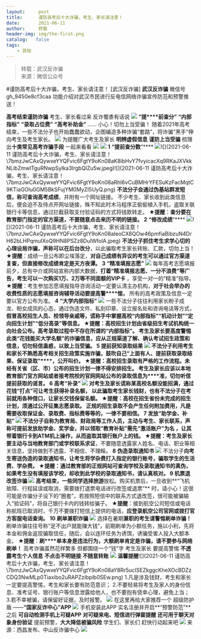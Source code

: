 ```yaml
---
layout:     post
title:      谨防高考后十大诈骗，考生、家长请注意！
date:       2021-06-11
author:     转载
header-img: img/the-first.png
catalog:   false
tags:
    - 其他
---
```


<blockquote><p>转载：武汉反诈骗<br>
来源：微信公众号</p></blockquote>

#谨防高考后十大诈骗，考生、家长请注意！
[武汉反诈骗]
**武汉反诈骗**
微信号gh_9450e8cf3caa
功能介绍对武汉市民进行反电信网络诈骗宣传防范和预警推送！

**高考结束谨防诈骗**
考生、家长看过来
反诈蜀黍有话说
![]({{site.baseurl}}/postimg/7bmzJwCAxQywxeYYQFvic6FgtY9oKn08aV72KiacD8RsX1ibrouv2zl4FWLZLag5grlibMQQ7nCUeO1lCraAdwsVcw.png)
**“提****前查分”**
**“内部指标”**
**“录取占位费”**
**“高考补助金”**
......
小心！切勿上当受骗！
随着2021年高考结束，一些不法分子也开始蠢蠢欲动，企图编造多种诈骗“套路”，将诈骗“黑手”伸向考生及考生家长。
![]({{site.baseurl}}/postimg/7bmzJwCAxQywxeYYQFvic6FgtY9oKn08aAZMOOg7DrNYWXp1IarFJfuncMPsEna4ibdzdF4N5zGLlh6cIE4so47g.png)
为提醒广大考生及家长
**明辨虚假信息**
**谨防上当受骗**
梳理出**十类常见高考诈骗手段**
一起来看看
![]({{site.baseurl}}/postimg/7bmzJwCAxQywxeYYQFvic6FgtY9oKn08aagFCfJEJH3WdrickphrS8FfQNTDQUdrjraaYIPXEh4YbBwQfVL3fIxg.gif)
![]({{site.baseurl}}/postimg/7bmzJwCAxQywxeYYQFvic6FgtY9oKn08aicSEicfBwRrEmY3cTuQ64Ticic1rE0XgibxShKkDYTEgZVgaSI9ZQznS23g.png)
**1**
**“提前查分数**”****
![]({{site.baseurl}}/postimg/7bmzJwCAxQywxeYYQFvic6FgtY9oKn08acZID8DWJyXXEkkNbhWicbH5wG8ywZ4WxVaSvTT7QaJ9eMHmCeHBiaB5A.png)![](2021-06-11
谨防高考后十大诈骗，考生、家长请注意！\\7bmzJwCAxQywxeYYQFvic6FgtY9oKn08aK8ibHvY7fvyicacXq9RKaJXVkkNLibZmwlTguRNwpSyIka3lrgbQIZu5w.jpeg)![](2021-06-11
谨防高考后十大诈骗，考生、家长请注意！\\7bmzJwCAxQywxeYYQFvic6FgtY9oKn08aRhI6vCuBMHrYFESuKzFacMqtC9KTiaGOlu0GM5BkSFujYM0MyZI5UyQ.png)
**不法分子会通过伪基站群发短信，称可查询高考成绩**，并附有一个网址链接。
不少考生、家长收到此类信息后，便会迫不及待点开网址链接，殊不知此时木马程序正偷偷植入手机，盗取关联银行卡等信息，通过拦截获取支付验证码的方式将钱款转走。
**★提醒**：**查分要在教育部门指定的官方渠道，不要随意点击来历不明的链接。**
**2**
**“修改成绩**”****
![]({{site.baseurl}}/postimg/sI3za4NTRVIqzodOoY1bYsjXvKRYoQBdRf7djZYQFWTM1UibQTtYxdXibRa14GJna7m2LCjWpqN2ickdtXYicdoswg.jpeg)![](2021-06-11
谨防高考后十大诈骗，考生、家长请注意！\\7bmzJwCAxQywxeYYQFvic6FgtY9oKn08aIeoCX8QOw46pmfiaBibzuN4DrH62bLHPqmulXoQ9HN8PSZz8DuIWfolA.jpeg)
**不法分子抓住考生求学心切的心理设局诈骗，声称可以在后台改分**，以此骗取考生家长转账、汇款，切勿上当！
**★提醒**：成绩一旦公布即尘埃落定，**对自己成绩有异议的考生可以通过官方渠道复查，但直接修改成绩肯定是天方夜谭。**
**3**
**“精准填报志愿”**
![]({{site.baseurl}}/postimg/7bmzJwCAxQywxeYYQFvic6FgtY9oKn08aAUnZibbV3AcLdjP8pbSN4Sdiav89DIFUY1pc3HQV8iaW4FslficIaS6dyg.jpeg)
每年高考志愿填报前夕，总有中介或网站宣称内部大数据，**打着“精准填报志愿、一分不浪费”等广告，考生可以一次购买1万、2万等不同面额的VIP卡**
，享受一对一的“精准”指导。
**★提醒**：考生参加志愿填报指导咨询活动一定要认清主办机构，**对于社会举办的收费性质的志愿填报咨询辅导活动要提高警****惕，**
所有的高考政策及信息一定要以官方公布为准。
**4**
**“大学内部指标”**
![]({{site.baseurl}}/postimg/7bmzJwCAxQywxeYYQFvic6FgtY9oKn08axLobg7MbxcyUly9GiaCP9ZtIlnDwFDYbaOXiahYEGprELMmC64CTl5tQ.jpeg)
一些不法分子往往利用家长盼子成龙、盼女成凤的心态，通过伪造文件、私刻印章、设立报名处和咨询电话等方式，
**假冒高校招生人员、校领导亲戚等，谎称手中掌握高校“内部指标”“机动计划”“定向招生计划”“低分高录”**等信息。
**★提醒**：**高校招生计划由省级招生考试机构统一向社会公布。****高考录取过程中不存在所谓的“内部指标”。**
考生及家长要高度警惕此类“花钱能买大学名额”的诈骗信息**，**应从正规渠道了解、确认考试招生政策和信息，切勿轻信蛊惑，以致上当受骗。
**5**
**提前获知录取结果**
![]({{site.baseurl}}/postimg/7bmzJwCAxQywxeYYQFvic6FgtY9oKn08aBa8cvylIdC1URnCRZjMMGehausSgumMicF84iaFZTyTSzXARlupxCNkQ.jpeg)
不法分子利用考生和家长不熟悉高考相关招生政策实施诈骗，**鼓吹自己“上面有人、提前获取录取结果、保证录取”****，公开叫价。**
**★提醒**：**高校招生录取有严格的工作流程。**未经有关省（区、市）公布的招生计划一律不得安排招生。
考生及家长应该**以本地教育部门官方网站或者报考院校的官网网站公布的录取信息为****准，**切勿听信提前获取的谣言。
**6**
**高考“补录”**
![]({{site.baseurl}}/postimg/7bmzJwCAxQywxeYYQFvic6FgtY9oKn08aOnFqV6Itk7o8Q8LqNIaHa73dcVCOUsJQzX7TcusOcmVdQPlsu1b5cA.jpeg)
对考生及家长**谎称某高校名额没能招满，通过花钱“打点”可让考生获得补录名额，**
以此骗取考生家长钱财，也有不法分子在考前就用各种借口，让家长交钱保留名额。
**★提醒**：**高校在招生省份未完成的招生计划，须通过公开征集志愿录取。**
正规的招生录取不会产生任何附加费用，凡是需要收取保证金、录取费、指标费等等的，一律不要相信。
**7**
**发放“助学金、补贴**”****
![]({{site.baseurl}}/postimg/m6vdLvvo6W4vuxOHH4NdZ1XnhicLwSp53ANfzOIRScerx84ORz5GTSa2gUzJ4JbwLx8ic0YweC4LwvzzrcngH5fg.jpeg)
不法分子自称为教育局、财政局等工作人员，主动与考生、家长联系，声称可**提前发放助学金、奖学金，**并以**领取“教育补贴”需先“激活账户”**为名
**，**让其**带着银行卡到ATM机上操作**，从而盗取其银行账户上的钱。
**★提醒**：考生及家长要**主动与当地教育部门或学校联系求证**，不要随意透露家人姓名、电话、职业等相关信息，坚持做到不透露、不相信、不理睬。
**8**
**伪造录取通知书**
![]({{site.baseurl}}/postimg/7bmzJwCAxQywxeYYQFvic6FgtY9oKn08azODNZibZd4LZbl6BpMGHDJbciaUWxZzLDMfGBk1RNTH51eFnXbU58njg.jpeg)
不法分子**向考生寄送伪造的录取通知书，让考生将学杂费打入指定的银行账号，**骗取学生的生活费、学杂费。
**★提醒**：通过教育部的正规网站可查询学校及录取通知书的真伪，如果考生没有填报该学校，却收到此学校的录取通知书，请认真核对。
**9**
**机票退改签诈骗**
![]({{site.baseurl}}/postimg/7bmzJwCAxQywxeYYQFvic6FgtY9oKn08aNH2A5p8u2ERzWrwVgAZqGMibDAMBMPOTmbvrMGobtpzR5tgzeYuIRqg.jpeg)
高考结束，一些同学**选择旅游**放松。购买机票后，一旦收到**“飞机故障、行程延误或取消，需要拨打退票电话进行改签或退票”**
时，请小心！这很可能是诈骗分子设下的“圈套”，若按照短信中的联系方式退改签，很可能被骗输入“验证码”，将自己银行卡内的钱转给骗子。
**★提醒**：接到航空公司短信或电话称航班已取消时，千万不要拨打短信上提供的电话，**应登录航空公司官网或拨打官方客服电话查询。**
**10**
**刷单兼职诈骗**
![]({{site.baseurl}}/postimg/7bmzJwCAxQywxeYYQFvic6FgtY9oKn08aYBHnxaHAzo89GCflJqyPM769k2mneNKooCQ9fX7lIzQuKRTxxItT1g.jpeg)
选择在暑期**兼职的考生请警惕刷单****诈****骗！**
刷单诈骗往往号称“足不出户就能赚大钱”，前期刷单为小额任务，施以小利，先将本金和佣金返现骗取信任，随后，会以连环任务为诱饵，诱骗受害人投入大额本金。
**★提醒**：**刷****单本身是违法行为，大额刷单肯定是诈骗，请不要参与网络刷单！**
高考诈骗虽然花样繁多
但都围绕一个“钱”字
考生及家长
要提高警惕
****不透露考生个人信息****
**不点击不明链接**
**不随意转账**
![]({{site.baseurl}}/postimg/7bmzJwCAxQywxeYYQFvic6FgtY9oKn08aAxfoaGnxTfShVVAmlWSvwd6aunJWBlD4j1RHgoCzfN5tH5NlOzoeiaw.png)
**温馨提醒**![](2021-06-11
谨防高考后十大诈骗，考生、家长请注意！\\7bmzJwCAxQywxeYYQFvic6FgtY9oKn08aY8Rr5ucISEZkggcKheXOcBDZzCDQ3NwMLp0Tiaxibo2uRAPZzibpib0SEw.png)
1.凡是涉及钱财，考生和家长一定要提高警惕，考生和家长要有防范意识；
2.不要轻易将考生及家人的身份信息、准考证号、银行账户等信息泄露给他人，也不要抱有侥幸心理，避免上当；
3.若不幸被骗，请保留好证据，及时报警。
![]({{site.baseurl}}/postimg/7bmzJwCAxQywxeYYQFvic6FgtY9oKn08aByvJlIxybTG2shddWibvzmVjQjxKXTUEDTnpbNTvO79DTcoYMYTjwTA.png)
在这里再给大家推荐一个
超级防护盾
——**“国家反诈中心”APP**
![]({{site.baseurl}}/postimg/ZhJA7J5GwCpBxpQOO0yDW7xeAaHzGvZW4Yka9R7raveJicK8vb9vndaZPlSYicjdLKEb7rKrlQZZs2icDW6gTDU1A.jpeg)
手机安装此APP
实名注册并开启**“预警防范”**之后
**可自动检测手机上可疑APP**
**对可疑来电、短信进行弹窗提醒**
**还可用于聊天对象身份验证**
提前预警，**大大降低被骗风险**
学生们、家长们
赶快行动起来吧
![]({{site.baseurl}}/postimg/ZhJA7J5GwCoz1VlP9UwR4H5r7XgtwowesmOJmj9dHgAuwoeIXrXpzXAsM7n9GeW23yqN4soJtlUYGEFSuecPEw.png)
来源：西昌发布、中山反诈骗中心
![]({{site.baseurl}}/postimg/8wBAcE4t1v47MOYRrDylWh0rG5uaPvmbGRPb16HYzY6zfM83VeFt3puZunOacvrk97lQ60DjGE7gP3QFYibGngA.jpeg)
